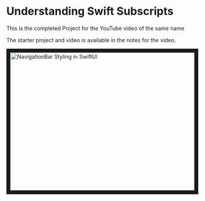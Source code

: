 # Understanding Swift Subscripts

This is the completed Project for the YouTube video of the same name

The starter project and video is available in the notes for the video.

<a href="http://www.youtube.com/watch?feature=player_embedded&v=-QDOsDoWXLY
" target="_blank"><img src="http://img.youtube.com/vi/-QDOsDoWXLY/0.jpg" 
alt="NavigationBar Styling in SwiftUI" width="480" height="360" border="10" /></a>

